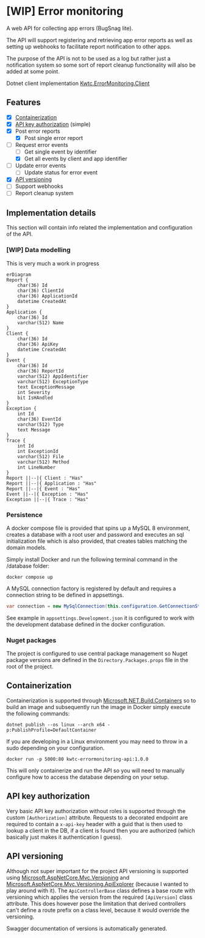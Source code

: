 # [WIP] Error monitoring

A web API for collecting app errors (BugSnag lite). 

The API will support registering and retrieving app error reports as well as setting up webhooks to facilitate report notification to other apps. 

The purpose of the API is not to be used as a log but rather just a notification system so some sort of report cleanup functionality will also be added at some point.

Dotnet client implementation [Kwtc.ErrorMonitoring.Client](https://github.com/kwtc/error-monitoring-client-dotnet)

## Features
- [X] [Containerization](#containerization)
- [X] [API key authorization](#api-authorization) (simple)
- [X] Post error reports
    - [X] Post single error report
- [ ] Request error events
    - [ ] Get single event by identifier
    - [X] Get all events by client and app identifier
- [ ] Update error events
    - [ ] Update status for error event
- [X] [API versioning](#api-versioning)
- [ ] Support webhooks
- [ ] Report cleanup system

## Implementation details
This section will contain info related the implementation and configuration of the API.

### [WIP] Data modelling
This is very much a work in progress

```mermaid
erDiagram
Report {
    char(36) Id
    char(36) ClientId
    char(36) ApplicationId
    datetime CreatedAt
}
Application {
    char(36) Id
    varchar(512) Name
}
Client {
    char(36) Id
    char(36) ApiKey
    datetime CreatedAt
}
Event {
    char(36) Id
    char(36) ReportId
    varchar(512) AppIdentifier
    varchar(512) ExceptionType
    text ExceptionMessage
    int Severity
    bit IsHAndled
}
Exception {
    int Id
    char(36) EventId
    varchar(512) Type
    text Message
}
Trace {
    int Id
    int ExceptionId
    varchar(512) File
    varchar(512) Method
    int LineNumber
}
Report ||--|{ Client : "Has"
Report ||--|{ Application : "Has"
Report ||--|{ Event : "Has"
Event ||--|{ Exception : "Has"
Exception ||--|{ Trace : "Has"
```

### Persistence
A docker compose file is provided that spins up a MySQL 8 environment, creates a database with a root user and password and executes an sql initialization file which is also provided, that creates tables matching the domain models.

Simply install Docker and run the following terminal command in the /database folder:

```console
docker compose up
```

A MySQL connection factory is registered by default and requires a connection string to be defined in appsettings.

```c#
var connection = new MySqlConnection(this.configuration.GetConnectionString("DefaultConnection"));
```

See example in `appsettings.Development.json` it is configured to work with the development database defined in the docker configuration.

### Nuget packages
The project is configured to use central package management so Nuget package versions are defined in the `Directory.Packages.props` file in the root of the project.

## <a name="containerization"></a>Containerization
Containerization is supported through [Microsoft.NET.Build.Containers](https://www.nuget.org/packages/Microsoft.NET.Build.Containers) so to build an image and subsequently run the image in Docker simply execute the following commands:

```console
dotnet publish --os linux --arch x64 -p:PublishProfile=DefaultContainer
```
If you are developing in a Linux environment you may need to throw in a sudo depending on your configuration.

```console
docker run -p 5000:80 kwtc-errormonitoring-api:1.0.0
```
This will only containerize and run the API so you will need to manually configure how to access the database depending on your setup.

## <a name="api-authorization"></a>API key authorization
Very basic API key authorization without roles is supported through the custom `[Authorization]` attribute. Requests to a decorated endpoint are required to contain a `x-api-key` header with a guid that is then used to lookup a client in the DB, if a client is found then you are authorized (which basically just makes it authentication I guess). 

## <a name="api-versioning"></a>API versioning
Although not super important for the project API versioning is supported using [Microsoft.AspNetCore.Mvc.Versioning](https://www.nuget.org/packages/Microsoft.AspNetCore.Mvc.Versioning/) and [Microsoft.AspNetCore.Mvc.Versioning.ApiExplorer](https://www.nuget.org/packages/Microsoft.AspNetCore.Mvc.Versioning.ApiExplorer) (because I wanted to play around with it). The `ApiControllerBase` class defines a base route with versioning which applies the version from the required `[ApiVersion]` class attribute. This does however pose the limitation that derived controllers can't define a route prefix on a class level, because it would override the versioning.

Swagger documentation of versions is automatically generated.